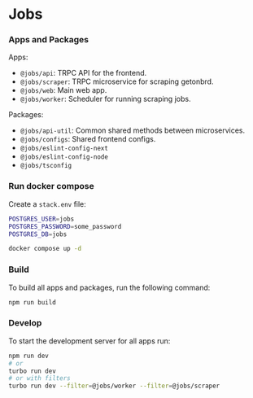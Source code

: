# Jobs

### Apps and Packages

Apps:
- `@jobs/api`: TRPC API for the frontend.
- `@jobs/scraper`: TRPC microservice for scraping getonbrd.
- `@jobs/web`: Main web app.
- `@jobs/worker`: Scheduler for running scraping jobs.

Packages:
- `@jobs/api-util`: Common shared methods between microservices.
- `@jobs/configs`: Shared frontend configs.
- `@jobs/eslint-config-next`
- `@jobs/eslint-config-node`
- `@jobs/tsconfig`

### Run docker compose

Create a `stack.env` file:

```bash
POSTGRES_USER=jobs
POSTGRES_PASSWORD=some_password
POSTGRES_DB=jobs
```

```bash
docker compose up -d
```

### Build

To build all apps and packages, run the following command:

```bash
npm run build
```

### Develop

To start the development server for all apps run:

```bash
npm run dev
# or
turbo run dev
# or with filters
turbo run dev --filter=@jobs/worker --filter=@jobs/scraper
```
